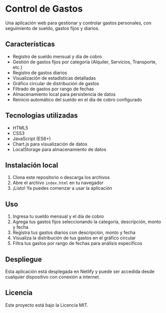 # Control de Gastos

Una aplicación web para gestionar y controlar gastos personales, con seguimiento de sueldo, gastos fijos y diarios.

## Características

- Registro de sueldo mensual y día de cobro
- Gestión de gastos fijos por categoría (Alquiler, Servicios, Transporte, etc.)
- Registro de gastos diarios
- Visualización de estadísticas detalladas
- Gráfico circular de distribución de gastos
- Filtrado de gastos por rango de fechas
- Almacenamiento local para persistencia de datos
- Reinicio automático del sueldo en el día de cobro configurado

## Tecnologías utilizadas

- HTML5
- CSS3
- JavaScript (ES6+)
- Chart.js para visualización de datos
- LocalStorage para almacenamiento de datos

## Instalación local

1. Clona este repositorio o descarga los archivos
2. Abre el archivo `index.html` en tu navegador
3. ¡Listo! Ya puedes comenzar a usar la aplicación

## Uso

1. Ingresa tu sueldo mensual y el día de cobro
2. Agrega tus gastos fijos seleccionando la categoría, descripción, monto y fecha
3. Registra tus gastos diarios con descripción, monto y fecha
4. Visualiza la distribución de tus gastos en el gráfico circular
5. Filtra tus gastos por rango de fechas para análisis específicos

## Despliegue

Esta aplicación está desplegada en Netlify y puede ser accedida desde cualquier dispositivo con conexión a internet.

## Licencia

Este proyecto está bajo la Licencia MIT. 